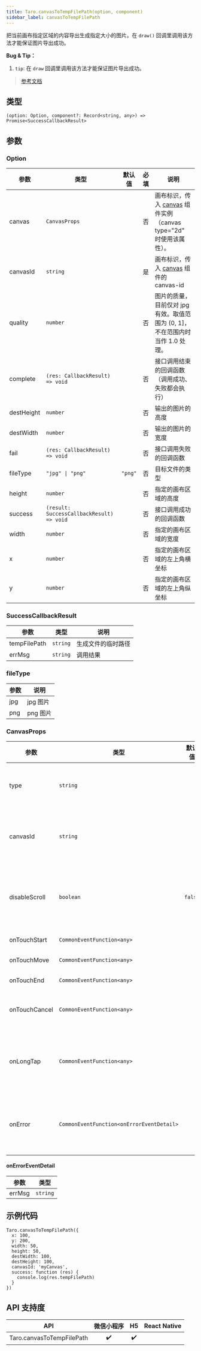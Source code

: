 ```yaml
---
title: Taro.canvasToTempFilePath(option, component)
sidebar_label: canvasToTempFilePath
---
```


把当前画布指定区域的内容导出生成指定大小的图片。在 `draw()` 回调里调用该方法才能保证图片导出成功。

**Bug & Tip：**

1.  `tip`: 在 `draw` 回调里调用该方法才能保证图片导出成功。

> [参考文档](https://developers.weixin.qq.com/miniprogram/dev/api/canvas/wx.canvasToTempFilePath.html)

## 类型

```tsx
(option: Option, component?: Record<string, any>) => Promise<SuccessCallbackResult>
```

## 参数

### Option

<table>
  <thead>
    <tr>
      <th>参数</th>
      <th>类型</th>
      <th style="text-align:center">默认值</th>
      <th style="text-align:center">必填</th>
      <th>说明</th>
    </tr>
  </thead>
  <tbody>
    <tr>
      <td>canvas</td>
      <td><code>CanvasProps</code></td>
      <td style="text-align:center"></td>
      <td style="text-align:center">否</td>
      <td>画布标识，传入 <a href="https://developers.weixin.qq.com/miniprogram/dev/component/canvas.html">canvas</a> 组件实例 （canvas type=&quot;2d&quot; 时使用该属性）。</td>
    </tr>
    <tr>
      <td>canvasId</td>
      <td><code>string</code></td>
      <td style="text-align:center"></td>
      <td style="text-align:center">是</td>
      <td>画布标识，传入 <a href="https://developers.weixin.qq.com/miniprogram/dev/component/canvas.html">canvas</a> 组件的 canvas-id</td>
    </tr>
    <tr>
      <td>quality</td>
      <td><code>number</code></td>
      <td style="text-align:center"></td>
      <td style="text-align:center">否</td>
      <td>图片的质量，目前仅对 jpg 有效。取值范围为 (0, 1]，不在范围内时当作 1.0 处理。</td>
    </tr>
    <tr>
      <td>complete</td>
      <td><code>(res: CallbackResult) =&gt; void</code></td>
      <td style="text-align:center"></td>
      <td style="text-align:center">否</td>
      <td>接口调用结束的回调函数（调用成功、失败都会执行）</td>
    </tr>
    <tr>
      <td>destHeight</td>
      <td><code>number</code></td>
      <td style="text-align:center"></td>
      <td style="text-align:center">否</td>
      <td>输出的图片的高度</td>
    </tr>
    <tr>
      <td>destWidth</td>
      <td><code>number</code></td>
      <td style="text-align:center"></td>
      <td style="text-align:center">否</td>
      <td>输出的图片的宽度</td>
    </tr>
    <tr>
      <td>fail</td>
      <td><code>(res: CallbackResult) =&gt; void</code></td>
      <td style="text-align:center"></td>
      <td style="text-align:center">否</td>
      <td>接口调用失败的回调函数</td>
    </tr>
    <tr>
      <td>fileType</td>
      <td><code>&quot;jpg&quot; | &quot;png&quot;</code></td>
      <td style="text-align:center"><code>&quot;png&quot;</code></td>
      <td style="text-align:center">否</td>
      <td>目标文件的类型</td>
    </tr>
    <tr>
      <td>height</td>
      <td><code>number</code></td>
      <td style="text-align:center"></td>
      <td style="text-align:center">否</td>
      <td>指定的画布区域的高度</td>
    </tr>
    <tr>
      <td>success</td>
      <td><code>(result: SuccessCallbackResult) =&gt; void</code></td>
      <td style="text-align:center"></td>
      <td style="text-align:center">否</td>
      <td>接口调用成功的回调函数</td>
    </tr>
    <tr>
      <td>width</td>
      <td><code>number</code></td>
      <td style="text-align:center"></td>
      <td style="text-align:center">否</td>
      <td>指定的画布区域的宽度</td>
    </tr>
    <tr>
      <td>x</td>
      <td><code>number</code></td>
      <td style="text-align:center"></td>
      <td style="text-align:center">否</td>
      <td>指定的画布区域的左上角横坐标</td>
    </tr>
    <tr>
      <td>y</td>
      <td><code>number</code></td>
      <td style="text-align:center"></td>
      <td style="text-align:center">否</td>
      <td>指定的画布区域的左上角纵坐标</td>
    </tr>
  </tbody>
</table>

### SuccessCallbackResult

<table>
  <thead>
    <tr>
      <th>参数</th>
      <th>类型</th>
      <th>说明</th>
    </tr>
  </thead>
  <tbody>
    <tr>
      <td>tempFilePath</td>
      <td><code>string</code></td>
      <td>生成文件的临时路径</td>
    </tr>
    <tr>
      <td>errMsg</td>
      <td><code>string</code></td>
      <td>调用结果</td>
    </tr>
  </tbody>
</table>

### fileType

<table>
  <thead>
    <tr>
      <th>参数</th>
      <th>说明</th>
    </tr>
  </thead>
  <tbody>
    <tr>
      <td>jpg</td>
      <td>jpg 图片</td>
    </tr>
    <tr>
      <td>png</td>
      <td>png 图片</td>
    </tr>
  </tbody>
</table>

### CanvasProps

<table>
  <thead>
    <tr>
      <th>参数</th>
      <th>类型</th>
      <th style="text-align:center">默认值</th>
      <th style="text-align:center">必填</th>
      <th>说明</th>
    </tr>
  </thead>
  <tbody>
    <tr>
      <td>type</td>
      <td><code>string</code></td>
      <td style="text-align:center"></td>
      <td style="text-align:center">否</td>
      <td>指定 canvas 类型，支持 2d 和 webgl</td>
    </tr>
    <tr>
      <td>canvasId</td>
      <td><code>string</code></td>
      <td style="text-align:center"></td>
      <td style="text-align:center">否</td>
      <td>canvas 组件的唯一标识符，若指定了 type 则无需再指定该属性</td>
    </tr>
    <tr>
      <td>disableScroll</td>
      <td><code>boolean</code></td>
      <td style="text-align:center"><code>false</code></td>
      <td style="text-align:center">否</td>
      <td>当在 canvas 中移动时且有绑定手势事件时，禁止屏幕滚动以及下拉刷新</td>
    </tr>
    <tr>
      <td>onTouchStart</td>
      <td><code>CommonEventFunction&lt;any&gt;</code></td>
      <td style="text-align:center"></td>
      <td style="text-align:center">否</td>
      <td>手指触摸动作开始</td>
    </tr>
    <tr>
      <td>onTouchMove</td>
      <td><code>CommonEventFunction&lt;any&gt;</code></td>
      <td style="text-align:center"></td>
      <td style="text-align:center">否</td>
      <td>手指触摸后移动</td>
    </tr>
    <tr>
      <td>onTouchEnd</td>
      <td><code>CommonEventFunction&lt;any&gt;</code></td>
      <td style="text-align:center"></td>
      <td style="text-align:center">否</td>
      <td>手指触摸动作结束</td>
    </tr>
    <tr>
      <td>onTouchCancel</td>
      <td><code>CommonEventFunction&lt;any&gt;</code></td>
      <td style="text-align:center"></td>
      <td style="text-align:center">否</td>
      <td>手指触摸动作被打断，如来电提醒，弹窗</td>
    </tr>
    <tr>
      <td>onLongTap</td>
      <td><code>CommonEventFunction&lt;any&gt;</code></td>
      <td style="text-align:center"></td>
      <td style="text-align:center">否</td>
      <td>手指长按 500ms 之后触发，触发了长按事件后进行移动不会触发屏幕的滚动</td>
    </tr>
    <tr>
      <td>onError</td>
      <td><code>CommonEventFunction&lt;onErrorEventDetail&gt;</code></td>
      <td style="text-align:center"></td>
      <td style="text-align:center">否</td>
      <td>当发生错误时触发 error 事件，detail = {errMsg: 'something wrong'}</td>
    </tr>
  </tbody>
</table>

#### onErrorEventDetail

<table>
  <thead>
    <tr>
      <th>参数</th>
      <th>类型</th>
    </tr>
  </thead>
  <tbody>
    <tr>
      <td>errMsg</td>
      <td><code>string</code></td>
    </tr>
  </tbody>
</table>

## 示例代码

```tsx
Taro.canvasToTempFilePath({
  x: 100,
  y: 200,
  width: 50,
  height: 50,
  destWidth: 100,
  destHeight: 100,
  canvasId: 'myCanvas',
  success: function (res) {
    console.log(res.tempFilePath)
  }
})
```

## API 支持度

| API | 微信小程序 | H5 | React Native |
| :---: | :---: | :---: | :---: |
| Taro.canvasToTempFilePath | ✔️ | ✔️ |  |
